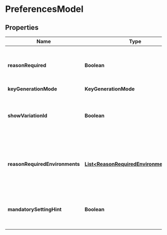

# PreferencesModel


## Properties

| Name | Type | Description | Notes |
|------------ | ------------- | ------------- | -------------|
|**reasonRequired** | **Boolean** | Indicates that a mandatory note required for saving and publishing. |  [optional] |
|**keyGenerationMode** | **KeyGenerationMode** |  |  [optional] |
|**showVariationId** | **Boolean** | Indicates whether a variation ID&#39;s must be shown on the ConfigCat Dashboard. |  [optional] |
|**reasonRequiredEnvironments** | [**List&lt;ReasonRequiredEnvironmentModel&gt;**](ReasonRequiredEnvironmentModel.md) | List of Environments where mandatory note must be set before saving and publishing. |  [optional] |
|**mandatorySettingHint** | **Boolean** | Indicates whether Feature flags and Settings must have a hint. |  [optional] |



